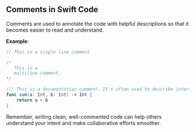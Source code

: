 ## Comments in Swift Code
Comments are used to annotate the code with helpful descriptions so that it becomes easier to read and understand.

**Example**:
```swift
// This is a single line comment

/* 
   This is a 
   multiline comment.
*/

/// This is a documentation comment. It's often used to describe interfaces.
func sum(a: Int, b: Int) -> Int {
    return a + b
}
```

Remember, writing clean, well-commented code can help others understand your intent and make collaborative efforts smoother.